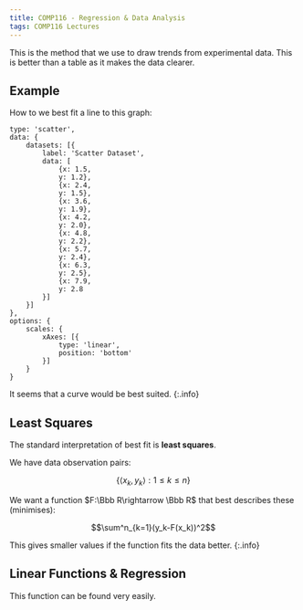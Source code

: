 ```yaml
---
title: COMP116 - Regression & Data Analysis
tags: COMP116 Lectures
---
```

This is the method that we use to draw trends from experimental data. This is better than a table as it makes the data clearer.

## Example
How to we best fit a line to this graph:

```chart
type: 'scatter',
data: {
	datasets: [{
		label: 'Scatter Dataset',
		data: [
			{x: 1.5,
			y: 1.2},
			{x: 2.4,
			y: 1.5},
			{x: 3.6,
			y: 1.9},
			{x: 4.2,
			y: 2.0},
			{x: 4.8,
			y: 2.2},
			{x: 5.7,
			y: 2.4},
			{x: 6.3,
			y: 2.5},
			{x: 7.9,
			y: 2.8
        }]
    }]
},
options: {
    scales: {
        xAxes: [{
            type: 'linear',
            position: 'bottom'
        }]
    }
}
```

It seems that a curve would be best suited.
{:.info}

## Least Squares
The standard interpretation of best fit is **least squares**.

We have data observation pairs:

$$\{\langle x_k,y_k\rangle:1\leq k\leq n\}$$

We want a function $F:\Bbb R\rightarrow \Bbb R$ that best describes these (minimises):

$$\sum^n_{k=1}(y_k-F(x_k))^2$$

This gives smaller values if the function fits the data better.
{:.info}

## Linear Functions & Regression
This function can be found very easily.